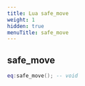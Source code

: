 ```yaml
---
title: Lua safe_move
weight: 1
hidden: true
menuTitle: safe_move
---
```

## safe_move
```lua
eq:safe_move(); -- void
```